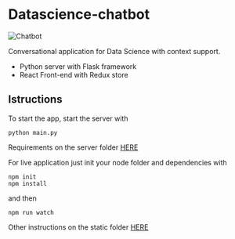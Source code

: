 # Datascience-chatbot

![Chatbot](https://i.imgur.com/27WLAsn.png)

Conversational application for Data Science with context support.

* Python server with Flask framework
* React Front-end with Redux store 

## Istructions

To start the app, start the server with

```
python main.py
```
Requirements on the server folder [HERE](https://github.com/simoberny/Datascience-Chatbot/tree/master/server)

For live application just init your node folder and dependencies with 

```
npm init
npm install
```
and then 
```
npm run watch
```

Other instructions on the static folder [HERE](https://github.com/simoberny/Datascience-Chatbot/tree/master/static)